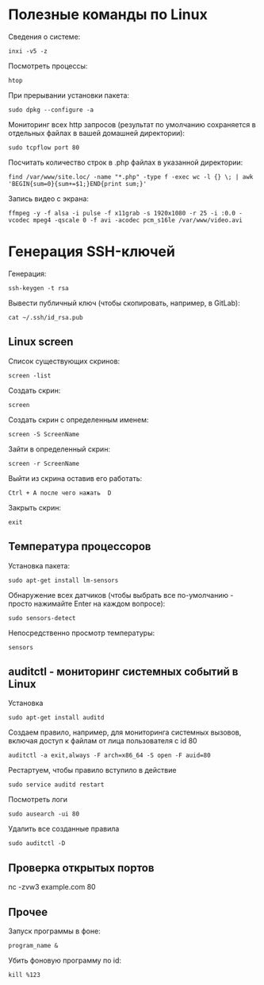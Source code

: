 
# Полезные команды по Linux

Сведения о системе:

`inxi -v5 -z`

Посмотреть процессы:

`htop`

При прерывании установки пакета:

`sudo dpkg --configure -a`

Мониторинг всех http запросов (результат по умолчанию сохраняется в отдельных файлах в вашей домашней директории):

`sudo tcpflow port 80`

Посчитать количество строк в .php файлах в указанной директории:

`find /var/www/site.loc/ -name "*.php" -type f -exec wc -l {} \; | awk 'BEGIN{sum=0}{sum+=$1;}END{print sum;}'`

Запись видео с экрана:

`ffmpeg -y -f alsa -i pulse -f x11grab -s 1920x1080 -r 25 -i :0.0 -vcodec mpeg4 -qscale 0 -f avi -acodec pcm_s16le /var/www/video.avi`


# Генерация SSH-ключей

Генерация:

`ssh-keygen -t rsa`

Вывести публичный ключ (чтобы скопировать, например, в GitLab):

`cat ~/.ssh/id_rsa.pub`


## Linux screen

Список существующих скринов:

`screen -list`

Создать скрин:

`screen`

Создать скрин с определенным именем:

`screen -S ScreenName`

Зайти в определенный скрин:

`screen -r ScreenName`


Выйти из скрина оставив его работать:

`Ctrl + A после чего нажать  D`

Закрыть скрин:

`exit`


## Температура процессоров

Установка пакета:

`sudo apt-get install lm-sensors`

Обнаружение всех датчиков (чтобы выбрать все по-умолчанию - просто нажимайте Enter на каждом вопросе):

`sudo sensors-detect`

Непосредственно просмотр температуры:

`sensors`


## auditctl - мониторинг системных событий в Linux

Установка

`sudo apt-get install auditd`

Создаем правило, например, для мониторинга системных вызовов, включая доступ к файлам от лица пользователя с id 80

`auditctl -a exit,always -F arch=x86_64 -S open -F auid=80`

Рестартуем, чтобы правило вступило в действие

`sudo service auditd restart`

Посмотреть логи

`sudo ausearch -ui 80`

Удалить все созданные правила

`sudo auditctl -D`


## Проверка открытых портов

nc -zvw3 example.com 80


## Прочее

Запуск программы в фоне:

`program_name &`

Убить фоновую программу по id:

`kill %123`
